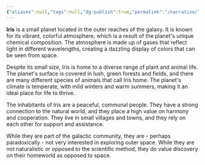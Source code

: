```yaml
---
{"aliases":null,"tags":null,"dg-publish":true,"permalink":"/narrative/locations/worlds/iris/","dgPassFrontmatter":true}
---
```




**Iris** is a small planet located in the outer reaches of the galaxy. It is known for its vibrant, colorful atmosphere, which is a result of the planet's unique chemical composition. The atmosphere is made up of gases that reflect light in different wavelengths, creating a dazzling display of colors that can be seen from space.

Despite its small size, Iris is home to a diverse range of plant and animal life. The planet's surface is covered in lush, green forests and fields, and there are many different species of animals that call Iris home. The planet's climate is temperate, with mild winters and warm summers, making it an ideal place for life to thrive.

The inhabitants of Iris are a peaceful, communal people. They have a strong connection to the natural world, and they place a high value on harmony and cooperation. They live in small villages and towns, and they rely on each other for support and assistance.

While they are part of the galactic community, they are - perhaps paradoxically - not very interested in exploring outer space. While they are not naturalistic or opposed to the scientific method, they do value discovery on their homeworld as opposed to space.

